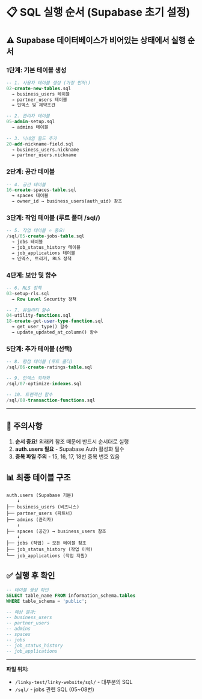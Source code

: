# 📋 SQL 실행 순서 (Supabase 초기 설정)

## ⚠️ Supabase 데이터베이스가 비어있는 상태에서 실행 순서

### 1단계: 기본 테이블 생성
```sql
-- 1. 사용자 테이블 생성 (가장 먼저!)
02-create-new-tables.sql
  → business_users 테이블
  → partner_users 테이블
  → 인덱스 및 제약조건

-- 2. 관리자 테이블
05-admin-setup.sql  
  → admins 테이블
  
-- 3. 닉네임 필드 추가
20-add-nickname-field.sql
  → business_users.nickname
  → partner_users.nickname
```

### 2단계: 공간 테이블
```sql
-- 4. 공간 테이블
16-create-spaces-table.sql
  → spaces 테이블
  → owner_id → business_users(auth_uid) 참조
```

### 3단계: 작업 테이블 (루트 폴더 /sql/)
```sql
-- 5. 작업 테이블 ⭐ 중요!
/sql/05-create-jobs-table.sql  
  → jobs 테이블
  → job_status_history 테이블
  → job_applications 테이블
  → 인덱스, 트리거, RLS 정책
```

### 4단계: 보안 및 함수
```sql
-- 6. RLS 정책
03-setup-rls.sql
  → Row Level Security 정책

-- 7. 유틸리티 함수
04-utility-functions.sql
18-create-get-user-type-function.sql
  → get_user_type() 함수
  → update_updated_at_column() 함수
```

### 5단계: 추가 테이블 (선택)
```sql
-- 8. 평점 테이블 (루트 폴더)
/sql/06-create-ratings-table.sql

-- 9. 인덱스 최적화
/sql/07-optimize-indexes.sql

-- 10. 트랜잭션 함수
/sql/08-transaction-functions.sql
```

---

## 🔴 주의사항

1. **순서 중요!** 외래키 참조 때문에 반드시 순서대로 실행
2. **auth.users 필요** - Supabase Auth 활성화 필수
3. **중복 파일 주의** - 15, 16, 17, 18번 중복 번호 있음

## 📊 최종 테이블 구조

```
auth.users (Supabase 기본)
    ↓
├── business_users (비즈니스)
├── partner_users (파트너)
├── admins (관리자)
    ↓
├── spaces (공간) → business_users 참조
    ↓
├── jobs (작업) → 모든 테이블 참조
├── job_status_history (작업 이력)
└── job_applications (작업 지원)
```

## ✅ 실행 후 확인

```sql
-- 테이블 생성 확인
SELECT table_name FROM information_schema.tables 
WHERE table_schema = 'public';

-- 예상 결과:
-- business_users
-- partner_users  
-- admins
-- spaces
-- jobs
-- job_status_history
-- job_applications
```

---

**파일 위치:**
- `/linky-test/linky-website/sql/` - 대부분의 SQL
- `/sql/` - jobs 관련 SQL (05~08번)